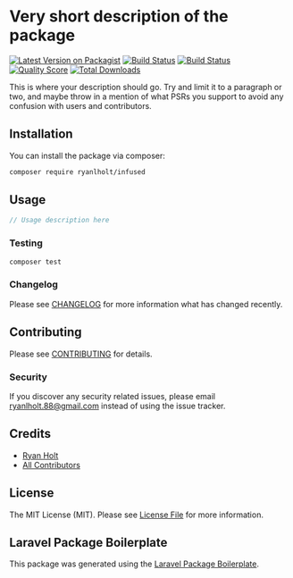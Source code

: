 # Very short description of the package

[![Latest Version on Packagist](https://img.shields.io/packagist/v/ryanlholt/infused.svg?style=flat-square)](https://packagist.org/packages/ryanlholt/infused)
[![Build Status](https://github.styleci.io/repos/7548986/shield)](https://github.styleci.io/repos/7548986)
[![Build Status](https://img.shields.io/travis/ryanlholt/infused/master.svg?style=flat-square)](https://travis-ci.org/ryanlholt/infused)
[![Quality Score](https://img.shields.io/scrutinizer/g/ryanlholt/infused.svg?style=flat-square)](https://scrutinizer-ci.com/g/ryanlholt/infused)
[![Total Downloads](https://img.shields.io/packagist/dt/ryanlholt/infused.svg?style=flat-square)](https://packagist.org/packages/ryanlholt/infused)

This is where your description should go. Try and limit it to a paragraph or two, and maybe throw in a mention of what PSRs you support to avoid any confusion with users and contributors.

## Installation

You can install the package via composer:

```bash
composer require ryanlholt/infused
```

## Usage

``` php
// Usage description here
```

### Testing

``` bash
composer test
```

### Changelog

Please see [CHANGELOG](CHANGELOG.md) for more information what has changed recently.

## Contributing

Please see [CONTRIBUTING](CONTRIBUTING.md) for details.

### Security

If you discover any security related issues, please email ryanlholt.88@gmail.com instead of using the issue tracker.

## Credits

- [Ryan Holt](https://github.com/ryanlholt)
- [All Contributors](../../contributors)

## License

The MIT License (MIT). Please see [License File](LICENSE.md) for more information.

## Laravel Package Boilerplate

This package was generated using the [Laravel Package Boilerplate](https://laravelpackageboilerplate.com).
